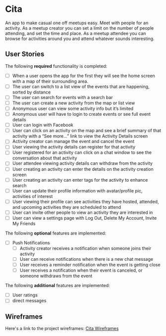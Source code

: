 # Cita
An app to make casual one off meetups easy.  Meet with people for an activity.  As a meetup creator you can set a limit on the number of people attending, and set the time and place.  As a meetup attendee you can browse for activities around you and attend whatever sounds interesting.

## User Stories
The following **required** functionality is completed:
- [ ] When a user opens the app for the first they will see the home screen with a map of their surrounding area.
- [ ] The user can switch to a list view of the events that are happening, sorted by distance
- [ ] The user can search for events with a search bar
- [ ] The user can create a new activity from the map or list view
- [ ] Anonymous user can view some activity info but it’s limited
- [ ] Anonymous user will have to login to create events or see full event details
- [ ] User can login with Facebook
- [ ] User can click on an activity on the map and see a brief summary of that activity with a “See more…” link to view the Activity Details screen
- [ ] Activity creator can manage the event and cancel the event
- [ ] User viewing the activity details can register for that activity
- [ ] User registered for an activity can click on a chat window to see the conversation about that activity
- [ ] User attendee viewing activity details can withdraw from the activity
- [ ] User creating an activity can enter the details on the activity creation screen
- [ ] User creating an activity can enter tags for the activity to enhance search
- [ ] User can update their profile information with avatar/profile pic, activities of interest
- [ ] User viewing their profile can see activities they have hosted, attended, and upcoming activities they are scheduled to attend
- [ ] User can invite other people to view an activity they are interested in
- [ ] User can view a settings page with Log Out, Delete My Account, Invite My Friends

The following **optional** features are implemented:
- [ ] Push Notifications
  - [ ] Activity creator receives a notification when someone joins their activity
  - [ ] User can receive notifications when there is a new chat message
  - [ ] User receives a reminder notification when the event is getting close
  - [ ] User receives a notification when their event is canceled, or someone withdraws from the event

The following **additional** features are implemented:
- [ ] User ratings
- [ ] direct messages

## Wireframes
Here's a link to the project wireframes:
[Cita Wireframes](https://drive.google.com/open?id=0B807XrL6VWPla1ZnVU13WV9yME0)
